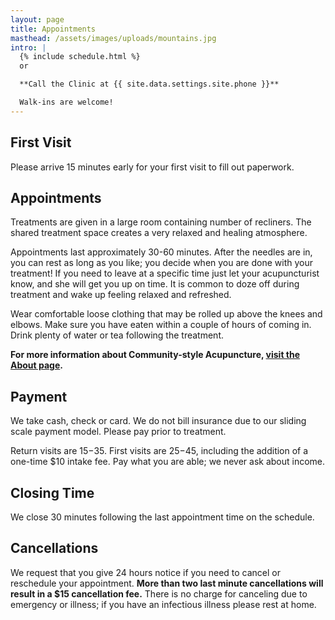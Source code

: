 ```yaml
---
layout: page
title: Appointments
masthead: /assets/images/uploads/mountains.jpg
intro: |
  {% include schedule.html %}
  or

  **Call the Clinic at {{ site.data.settings.site.phone }}**

  Walk-ins are welcome!
---
```

## First Visit

Please arrive 15 minutes early for your first visit to fill out paperwork.

## Appointments

Treatments are given in a large room containing number of recliners. The shared treatment space creates a very relaxed and healing atmosphere.

Appointments last approximately 30-60 minutes. After the needles are in, you can rest as long as you like; you decide when you are done with your treatment! If you need to leave at a specific time just let your acupuncturist know, and she will get you up on time. It is common to doze off during treatment and wake up feeling relaxed and refreshed.

Wear comfortable loose clothing that may be rolled up above the knees and elbows. Make sure you have eaten within a couple of hours of coming in. Drink plenty of water or tea following the treatment.

**For more information about Community-style Acupuncture, [visit the About page](/about/).**

## Payment

We take cash, check or card. We do not bill insurance due to our sliding scale payment model. Please pay prior to treatment. 

Return visits are $15-$35. First visits are $25-$45, including the addition of a one-time $10 intake fee. Pay what you are able; we never ask about income.

## Closing Time

We close 30 minutes following the last appointment time on the schedule.

## Cancellations

We request that you give 24 hours notice if you need to cancel or reschedule your appointment. **More than two last minute cancellations will result in a $15 cancellation fee.** There is no charge for canceling due to emergency or illness; if you have an infectious illness please rest at home.
